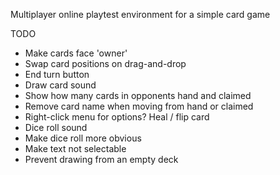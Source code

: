 Multiplayer online playtest environment for a simple card game

TODO
- Make cards face 'owner'
- Swap card positions on drag-and-drop
- End turn button
- Draw card sound
- Show how many cards in opponents hand and claimed
- Remove card name when moving from hand or claimed
- Right-click menu for options? Heal / flip card
- Dice roll sound
- Make dice roll more obvious
- Make text not selectable
- Prevent drawing from an empty deck
